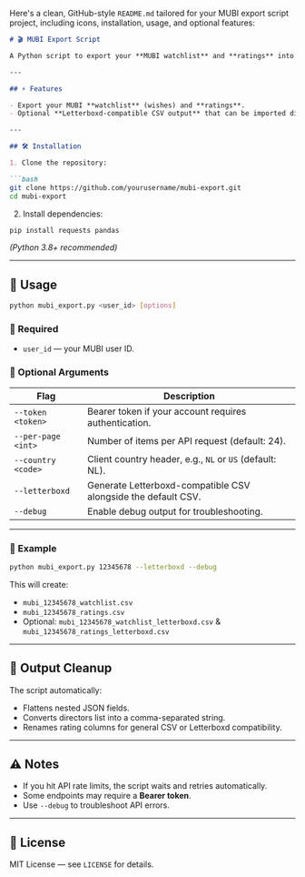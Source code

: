 Here's a clean, GitHub-style `README.md` tailored for your MUBI export script project, including icons, installation, usage, and optional features:

````markdown
# 🎬 MUBI Export Script

A Python script to export your **MUBI watchlist** and **ratings** into CSV files, with optional **Letterboxd-compatible** formatting. Perfect for archiving your movie activity or migrating data.  

---

## ⚡ Features

- Export your MUBI **watchlist** (wishes) and **ratings**.  
- Optional **Letterboxd-compatible CSV output** that can be imported directly into Letterboxd reviews or watchlist.  

---

## 🛠️ Installation

1. Clone the repository:

```bash
git clone https://github.com/yourusername/mubi-export.git
cd mubi-export
````

2. Install dependencies:

```bash
pip install requests pandas
```

*(Python 3.8+ recommended)*

---

## 🚀 Usage

```bash
python mubi_export.py <user_id> [options]
```

### 🔹 Required

* `user_id` — your MUBI user ID.

### 🔹 Optional Arguments

| Flag               | Description                                                   |
| ------------------ | ------------------------------------------------------------- |
| `--token <token>`  | Bearer token if your account requires authentication.         |
| `--per-page <int>` | Number of items per API request (default: 24).                |
| `--country <code>` | Client country header, e.g., `NL` or `US` (default: NL).      |
| `--letterboxd`     | Generate Letterboxd-compatible CSV alongside the default CSV. |
| `--debug`          | Enable debug output for troubleshooting.                      |

---

### 🔹 Example

```bash
python mubi_export.py 12345678 --letterboxd --debug
```

This will create:

* `mubi_12345678_watchlist.csv`
* `mubi_12345678_ratings.csv`
* Optional: `mubi_12345678_watchlist_letterboxd.csv` & `mubi_12345678_ratings_letterboxd.csv`

---

## 🧹 Output Cleanup

The script automatically:

* Flattens nested JSON fields.
* Converts directors list into a comma-separated string.
* Renames rating columns for general CSV or Letterboxd compatibility.

---

## ⚠️ Notes

* If you hit API rate limits, the script waits and retries automatically.
* Some endpoints may require a **Bearer token**.
* Use `--debug` to troubleshoot API errors.

---

## 📄 License

MIT License — see `LICENSE` for details.